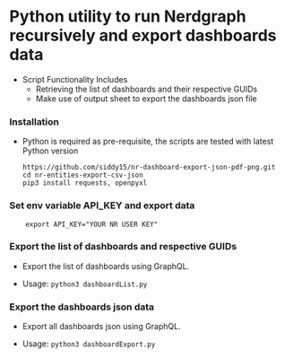 # Python utility to run Nerdgraph recursively and export dashboards data

- Script Functionality Includes
  - Retrieving the list of dashboards and their respective GUIDs
  - Make use of output sheet to export the dashboards json file

### Installation 
- Python is required as pre-requisite, the scripts are tested with latest Python version
    
      https://github.com/siddy15/nr-dashboard-export-json-pdf-png.git
      cd nr-entities-export-csv-json
      pip3 install requests, openpyxl
    
### Set env variable API_KEY and export data
        export API_KEY="YOUR NR USER KEY"
    
###  Export the list of dashboards and respective GUIDs
- Export the list of dashboards using GraphQL.

- Usage: 
```python3 dashboardList.py```

###  Export the dashboards json data
- Export all dashboards json using GraphQL.

- Usage: 
    `python3 dashboardExport.py`